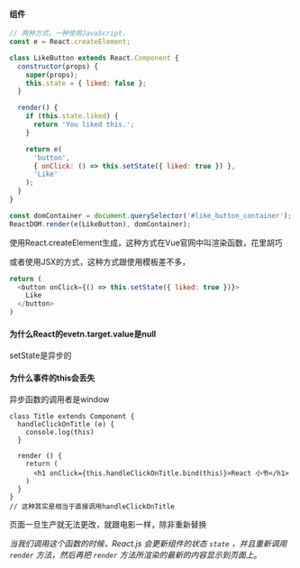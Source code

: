 #### 组件

```javascript
// 两种方式，一种使用JavaScript，
const e = React.createElement;

class LikeButton extends React.Component {
  constructor(props) {
    super(props);
    this.state = { liked: false };
  }

  render() {
    if (this.state.liked) {
      return 'You liked this.';
    }

    return e(
      'button',
      { onClick: () => this.setState({ liked: true }) },
      'Like'
    );
  }
}

const domContainer = document.querySelector('#like_button_container');
ReactDOM.render(e(LikeButton), domContainer);
```

使用React.createElement生成，这种方式在Vue官网中叫渲染函数，花里胡巧

或者使用JSX的方式，这种方式跟使用模板差不多，

```javascript
return (
  <button onClick={() => this.setState({ liked: true })}>
    Like
  </button>
)
```

#### 为什么React的evetn.target.value是null

setState是异步的

#### 为什么事件的this会丢失

异步函数的调用者是window

[React]: https://juejin.im/post/5afa6e2f6fb9a07aa2137f51

```react
class Title extends Component {
  handleClickOnTitle (e) {
    console.log(this)
  }

  render () {
    return (
      <h1 onClick={this.handleClickOnTitle.bind(this)}>React 小书</h1>
    )
  }
}
// 这种其实是相当于直接调用handleClickOnTitle
```

页面一旦生产就无法更改，就跟电影一样，除非重新替换

*当我们调用这个函数的时候，React.js 会更新组件的状态 `state` ，并且重新调用 `render` 方法，然后再把 `render` 方法所渲染的最新的内容显示到页面上*。

